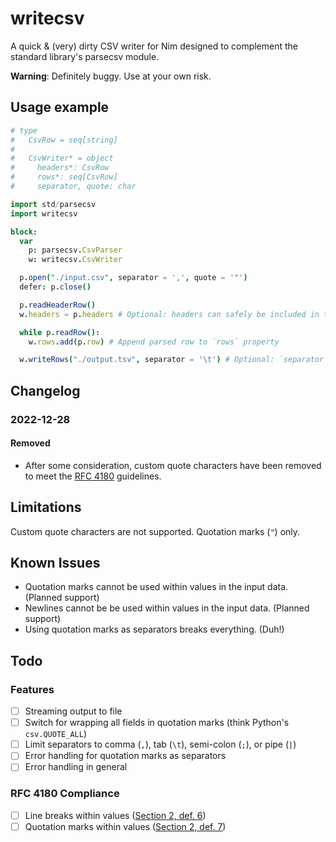 # writecsv

A quick & (very) dirty CSV writer for Nim designed to complement the standard library's parsecsv module.

**Warning**: Definitely buggy. Use at your own risk.

## Usage example

```nim
# type
#   CsvRow = seq[string]
#
#   CsvWriter* = object
#     headers*: CsvRow
#     rows*: seq[CsvRow]
#     separator, quote: char

import std/parsecsv
import writecsv

block:
  var
    p: parsecsv.CsvParser
    w: writecsv.CsvWriter

  p.open("./input.csv", separator = ',', quote = '"')
  defer: p.close()

  p.readHeaderRow()
  w.headers = p.headers # Optional: headers can safely be included in the `rows` property

  while p.readRow():
    w.rows.add(p.row) # Append parsed row to `rows` property

  w.writeRows("./output.tsv", separator = '\t') # Optional: `separator` arg. Defaults to ','
```

## Changelog

### 2022-12-28
#### Removed

- After some consideration, custom quote characters have been removed to meet the [RFC 4180](https://www.rfc-editor.org/rfc/rfc4180) guidelines.

## Limitations

Custom quote characters are not supported. Quotation marks (`"`) only.

## Known Issues

- Quotation marks cannot be used within values in the input data. (Planned support)
- Newlines cannot be be used within values in the input data. (Planned support)
- Using quotation marks as separators breaks everything. (Duh!)

## Todo

### Features

- [ ] Streaming output to file
- [ ] Switch for wrapping all fields in quotation marks (think Python's `csv.QUOTE_ALL`)
- [ ] Limit separators to comma (`,`), tab (`\t`), semi-colon (`;`), or pipe (`|`)
- [ ] Error handling for quotation marks as separators
- [ ] Error handling in general

### RFC 4180 Compliance

- [ ] Line breaks within values ([Section 2, def. 6](https://www.rfc-editor.org/rfc/rfc4180#section-2))
- [ ] Quotation marks within values ([Section 2, def. 7](https://www.rfc-editor.org/rfc/rfc4180#section-2))